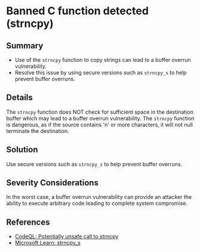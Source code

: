 # Banned C function detected (strncpy)

## Summary

* Use of the `strncpy` function to copy strings can lead to a buffer overrun vulnerability.
* Resolve this issue by using secure versions such as `strncpy_s` to help prevent buffer overruns.

## Details

The `strncpy` function does NOT check for sufficient space in the destination buffer which may lead to a buffer overrun vulnerability.
The `strncpy` function is dangerous, as if the source contains 'n' or more characters, it will not null terminate the destination.

## Solution

Use secure versions such as `strncpy_s` to help prevent buffer overruns.

## Severity Considerations

In the worst case, a buffer overrun vulnerability can provide an attacker the ability to execute arbitrary code leading to complete system compromise.

## References

* [CodeQL: Potentially unsafe call to strncpy](https://codeql.github.com/codeql-query-help/cpp/cpp-bad-strncpy-size/)
* [Microsoft Learn: strncpy_s](https://learn.microsoft.com/en-us/cpp/c-runtime-library/reference/strncpy-s-strncpy-s-l-wcsncpy-s-wcsncpy-s-l-mbsncpy-s-mbsncpy-s-l?view=msvc-170)
